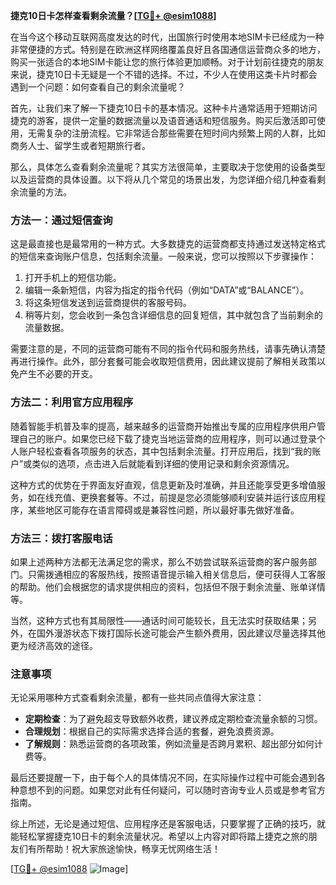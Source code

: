 **捷克10日卡怎样查看剩余流量？[[TG💪+ @esim1088](https://t.me/s/esim1088)]**

在当今这个移动互联网高度发达的时代，出国旅行时使用本地SIM卡已经成为一种非常便捷的方式。特别是在欧洲这样网络覆盖良好且各国通信运营商众多的地方，购买一张适合的本地SIM卡能让您的旅行体验更加顺畅。对于计划前往捷克的朋友来说，捷克10日卡无疑是一个不错的选择。不过，不少人在使用这类卡片时都会遇到一个问题：如何查看自己的剩余流量呢？

首先，让我们来了解一下捷克10日卡的基本情况。这种卡片通常适用于短期访问捷克的游客，提供一定量的数据流量以及语音通话和短信服务。购买后激活即可使用，无需复杂的注册流程。它非常适合那些需要在短时间内频繁上网的人群，比如商务人士、留学生或者短期旅行者。

那么，具体怎么查看剩余流量呢？其实方法很简单，主要取决于您使用的设备类型以及运营商的具体设置。以下将从几个常见的场景出发，为您详细介绍几种查看剩余流量的方法。

### 方法一：通过短信查询

这是最直接也是最常用的一种方式。大多数捷克的运营商都支持通过发送特定格式的短信来查询账户信息，包括剩余流量。一般来说，您可以按照以下步骤操作：

1. 打开手机上的短信功能。
2. 编辑一条新短信，内容为指定的指令代码（例如“DATA”或“BALANCE”）。
3. 将这条短信发送到运营商提供的客服号码。
4. 稍等片刻，您会收到一条包含详细信息的回复短信，其中就包含了当前剩余的流量数据。

需要注意的是，不同的运营商可能有不同的指令代码和服务热线，请事先确认清楚再进行操作。此外，部分套餐可能会收取短信费用，因此建议提前了解相关政策以免产生不必要的开支。

### 方法二：利用官方应用程序

随着智能手机普及率的提高，越来越多的运营商开始推出专属的应用程序供用户管理自己的账户。如果您已经下载了捷克当地运营商的应用程序，则可以通过登录个人账户轻松查看各项服务的状态，其中包括剩余流量。打开应用后，找到“我的账户”或类似的选项，点击进入后就能看到详细的使用记录和剩余资源情况。

这种方式的优势在于界面友好直观，信息更新及时准确，并且还能享受更多增值服务，如在线充值、更换套餐等。不过，前提是您必须能够顺利安装并运行该应用程序，某些地区可能存在语言障碍或是兼容性问题，所以最好事先做好准备。

### 方法三：拨打客服电话

如果上述两种方法都无法满足您的需求，那么不妨尝试联系运营商的客户服务部门。只需拨通相应的客服热线，按照语音提示输入相关信息后，便可获得人工客服的帮助。他们会根据您的请求提供相应的资料，包括但不限于剩余流量、账单详情等。

当然，这种方式也有其局限性——通话时间可能较长，且无法实时获取结果；另外，在国外漫游状态下拨打国际长途可能会产生额外费用，因此建议尽量选择其他更为经济高效的途径。

### 注意事项

无论采用哪种方式查看剩余流量，都有一些共同点值得大家注意：

- **定期检查**：为了避免超支导致额外收费，建议养成定期检查流量余额的习惯。
- **合理规划**：根据自己的实际需求选择合适的套餐，避免浪费资源。
- **了解规则**：熟悉运营商的各项政策，例如流量是否跨月累积、超出部分如何计费等。

最后还要提醒一下，由于每个人的具体情况不同，在实际操作过程中可能会遇到各种意想不到的问题。如果您对此有任何疑问，可以随时咨询专业人员或是参考官方指南。

综上所述，无论是通过短信、应用程序还是客服电话，只要掌握了正确的技巧，就能轻松掌握捷克10日卡的剩余流量状况。希望以上内容对即将踏上捷克之旅的朋友们有所帮助！祝大家旅途愉快，畅享无忧网络生活！

[[TG💪+ @esim1088](https://t.me/s/esim1088) ![Image](https://i.postimg.cc/4NQfJmqS/Snipaste-2025-05-13-00-14-12.png)]